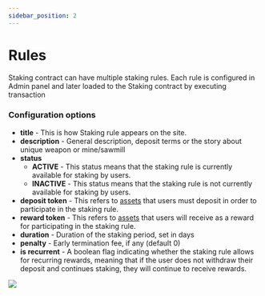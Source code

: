 ```yaml
---
sidebar_position: 2
---
```


# Rules

Staking contract can have multiple staking rules.
Each rule is configured in Admin panel and later loaded to the Staking contract by executing transaction


### Configuration options

- **title** - This is how Staking rule appears on the site.
- **description** - General description, deposit terms or the story about unique weapon or mine/sawmill
- **status** 
    - **ACTIVE** - This status means that the staking rule is currently available for staking by users.
    - **INACTIVE** - This status means that the staking rule is not currently available for staking by users.
- **deposit token** - This refers to [assets](/admin/miscellaneous/asset) that users must deposit in order to participate in the staking rule.
- **reward token** -  This refers to [assets](/admin/miscellaneous/asset) that users will receive as a reward for participating in the staking rule.
- **duration** - Duration of the staking period, set in days
- **penalty** - Early termination fee, if any (default 0)
- **is recurrent** - A boolean flag indicating whether the staking rule allows for recurring rewards, meaning that if the user does not withdraw their deposit and continues staking, they will continue to receive rewards.

![](/img/admin/mechanics-complex/staking/rules.png)
